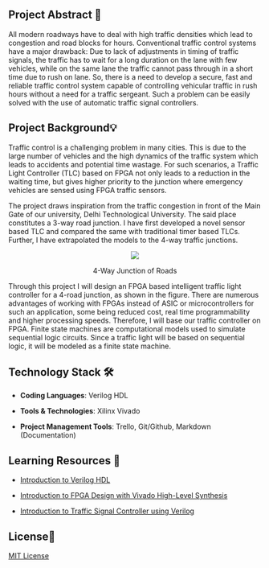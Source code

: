 ## Project Abstract 🙋
All modern roadways have to deal with high traffic densities which lead to congestion and road blocks for hours. Conventional traffic control systems have a major drawback: Due to lack of adjustments in timing of traffic signals, the traffic has to wait for a long duration on the lane with few vehicles, while on the same lane the traffic cannot pass through in a short time due to rush on lane. So, there is a need to develop a secure, fast and reliable traffic control system capable of controlling vehicular traffic in rush hours without a need for a traffic sergeant.
Such a problem can be easily solved with the use of automatic traffic signal controllers.

## Project Background💡
Traffic control is a challenging problem in many cities. This is due to the large number of vehicles and the high dynamics of the traffic system which leads to accidents and potential time wastage. For such scenarios, a Traffic Light Controller (TLC) based on FPGA not only leads to a reduction in the waiting time, but gives higher priority to the junction where emergency vehicles are sensed using FPGA traffic sensors.  

The project draws inspiration from the traffic congestion in front of the Main Gate of our university, Delhi Technological University. The said place constitutes a 3-way road junction. I have first developed a novel sensor based TLC and compared the same with traditional timer based TLCs. Further, I have extrapolated the models to the 4-way traffic junctions.

<div align="center">
<img src=https://user-images.githubusercontent.com/72864182/120063360-72d96d00-c084-11eb-8217-fd09306ea7e9.png" >
<p>4-Way Junction of Roads</p>
</div>

Through this project I will design an FPGA based intelligent traffic light controller for a 4-road junction, as shown in the figure. 
There are numerous advantages of working with FPGAs instead of ASIC or microcontrollers for such an application, some being reduced cost, real time programmability and higher processing speeds. Therefore, I will base our traffic controller on FPGA. 
Finite state machines are computational models used to simulate sequential logic circuits. Since a traffic light will be based on sequential logic, it will be modeled as a finite state machine.

## Technology Stack 🛠️
- **Coding Languages**: Verilog HDL

- **Tools & Technologies**: Xilinx Vivado

- **Project Management Tools**: Trello, Git/Github, Markdown (Documentation)

## Learning Resources 🧰

-   [Introduction to Verilog HDL](https://www.tutorialspoint.com/vlsi_design/vlsi_design_verilog_introduction.htm)
    
-   [Introduction to FPGA Design with Vivado High-Level Synthesis](https://www.xilinx.com/support/documentation/sw_manuals/ug998-vivado-intro-fpga-design-hls.pdf)
    
-   [Introduction to Traffic Signal Controller using Verilog](https://vlsicoding.blogspot.com/2013/11/verilog-code-for-traffic-light-control.html)

## License📜

[MIT License](https://github.com/HarshCasper/AllNotes/blob/main/LICENSE)

